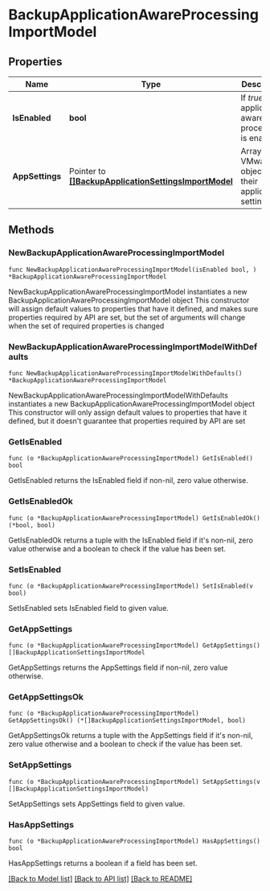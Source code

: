 # BackupApplicationAwareProcessingImportModel

## Properties

Name | Type | Description | Notes
------------ | ------------- | ------------- | -------------
**IsEnabled** | **bool** | If *true*, application-aware processing is enabled. | 
**AppSettings** | Pointer to [**[]BackupApplicationSettingsImportModel**](BackupApplicationSettingsImportModel.md) | Array of VMware objects and their application settings. | [optional] 

## Methods

### NewBackupApplicationAwareProcessingImportModel

`func NewBackupApplicationAwareProcessingImportModel(isEnabled bool, ) *BackupApplicationAwareProcessingImportModel`

NewBackupApplicationAwareProcessingImportModel instantiates a new BackupApplicationAwareProcessingImportModel object
This constructor will assign default values to properties that have it defined,
and makes sure properties required by API are set, but the set of arguments
will change when the set of required properties is changed

### NewBackupApplicationAwareProcessingImportModelWithDefaults

`func NewBackupApplicationAwareProcessingImportModelWithDefaults() *BackupApplicationAwareProcessingImportModel`

NewBackupApplicationAwareProcessingImportModelWithDefaults instantiates a new BackupApplicationAwareProcessingImportModel object
This constructor will only assign default values to properties that have it defined,
but it doesn't guarantee that properties required by API are set

### GetIsEnabled

`func (o *BackupApplicationAwareProcessingImportModel) GetIsEnabled() bool`

GetIsEnabled returns the IsEnabled field if non-nil, zero value otherwise.

### GetIsEnabledOk

`func (o *BackupApplicationAwareProcessingImportModel) GetIsEnabledOk() (*bool, bool)`

GetIsEnabledOk returns a tuple with the IsEnabled field if it's non-nil, zero value otherwise
and a boolean to check if the value has been set.

### SetIsEnabled

`func (o *BackupApplicationAwareProcessingImportModel) SetIsEnabled(v bool)`

SetIsEnabled sets IsEnabled field to given value.


### GetAppSettings

`func (o *BackupApplicationAwareProcessingImportModel) GetAppSettings() []BackupApplicationSettingsImportModel`

GetAppSettings returns the AppSettings field if non-nil, zero value otherwise.

### GetAppSettingsOk

`func (o *BackupApplicationAwareProcessingImportModel) GetAppSettingsOk() (*[]BackupApplicationSettingsImportModel, bool)`

GetAppSettingsOk returns a tuple with the AppSettings field if it's non-nil, zero value otherwise
and a boolean to check if the value has been set.

### SetAppSettings

`func (o *BackupApplicationAwareProcessingImportModel) SetAppSettings(v []BackupApplicationSettingsImportModel)`

SetAppSettings sets AppSettings field to given value.

### HasAppSettings

`func (o *BackupApplicationAwareProcessingImportModel) HasAppSettings() bool`

HasAppSettings returns a boolean if a field has been set.


[[Back to Model list]](../README.md#documentation-for-models) [[Back to API list]](../README.md#documentation-for-api-endpoints) [[Back to README]](../README.md)


